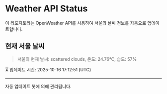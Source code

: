 
# Weather API Status

이 리포지토리는 OpenWeather API를 사용하여 서울의 날씨 정보를 자동으로 업데이트합니다.

## 현재 서울 날씨
> 서울의 현재 날씨: scattered clouds, 온도: 24.76°C, 습도: 57%

⏳ 업데이트 시간: 2025-10-16 17:12:51 (UTC)

---
자동 업데이트 봇에 의해 관리됩니다.
